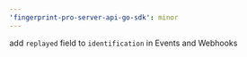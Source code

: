 ```yaml
---
'fingerprint-pro-server-api-go-sdk': minor
---
```


add `replayed` field to `identification` in Events and Webhooks